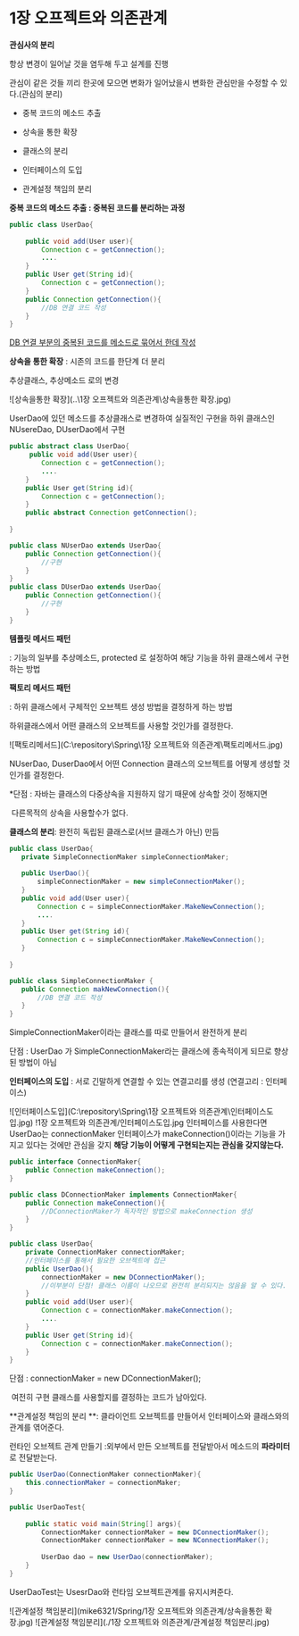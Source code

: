 # 1장 오프젝트와 의존관계

**관심사의 분리**

항상 변경이 일어날 것을 염두해 두고 설계를 진행

관심이 같은 것들 끼리 한곳에 모으면 변화가 일어났을시 변화한 관심만을 수정할 수 있다.(관심의 분리)



* 중복 코드의 메소드 추출 

* 상속을 통한 확장

* 클래스의 분리

* 인터페이스의 도입

* 관계설정 책임의 분리



**중복 코드의 메소드 추출 : 중복된 코드를 분리하는 과정**

```java
public class UserDao{
    
    public void add(User user){
        Connection c = getConnection();
        ....
    }
    public User get(String id){
        Connection c = getConnection();
    }
    public Connection getConnection(){
        //DB 연결 코드 작성
    }
}
```

<u>DB 연결 부분의 중복된 코드를 메소드로 묶어서 한데 작성</u>



**상속을 통한 확장** : 시존의 코드를 한단계 더 분리

추상클래스, 추상메소드 로의 변경



![상속을통한 확장](..\1장 오프젝트와 의존관계\상속을통한 확장.jpg)

UserDao에 있던 메소드를 추상클래스로 변경하여 실질적인 구현을 하위 클래스인 NUsereDao, DUserDao에서 구현



```java
public abstract class UserDao{
     public void add(User user){
        Connection c = getConnection();
        ....
    }
    public User get(String id){
        Connection c = getConnection();
    }
    public abstract Connection getConnection();
    
}

public class NUserDao extends UserDao{
    public Connection getConnection(){
        //구현
    }
}
public class DUserDao extends UserDao{
    public Connection getConnection(){
        //구현
    }
}
```

**템플릿 메서드 패턴**

: 기능의 일부를 추상메소드, protected 로 설정하여 해당 기능을 하위 클래스에서 구현하는 방법

**팩토리 메서드 패턴**

: 하위 클래스에서 구체적인 오브젝트 생성 방법을 결정하게 하는 방법

하위클래스에서 어떤 클래스의 오브젝트를 사용할 것인가를 결정한다.

![팩토리메서드](C:\repository\Spring\1장 오프젝트와 의존관계\팩토리메서드.jpg)

NUserDao, DuserDao에서 어떤 Connection 클래스의 오브젝트를 어떻게 생성할 것인가를 결정한다.

*단점 : 자바는 클래스의 다중상속을 지원하지 않기 때문에 상속할 것이 정해지면 

​			다른목적의 상속을 사용할수가 없다.



**클래스의 분리**: 완전히 독립된 클래스로(서브 클래스가 아닌) 만듬

 ```java
public class UserDao{
    private SimpleConnectionMaker simpleConnectionMaker;
    
    public UserDao(){
        simpleConnectionMaker = new simpleConnectionMaker();
    }
    public void add(User user){
        Connection c = simpleConnectionMaker.MakeNewConnection();
        ....
    }
    public User get(String id){
        Connection c = simpleConnectionMaker.MakeNewConnection();
    }
    
}

public class SimpleConnectionMaker {
    public Connection makNewConnection(){
        //DB 연결 코드 작성
    }
}
 ```

SimpleConnectionMaker이라는 클래스를 따로 만들어서 완전하게 분리

단점 :  UserDao 가 SimpleConnectionMaker라는 클래스에 종속적이게 되므로 향상된 방법이 아님



**인터페이스의 도입** : 서로 긴말하게 연결할 수 있는 연결고리를 생성 (연결고리 : 인터페이스)



![인터페이스도입](C:\repository\Spring\1장 오프젝트와 의존관계\인터페이스도입.jpg)
!1장 오프젝트와 의존관계/인터페이스도입.jpg
인터페이스를 사용한다면 UserDao는 connectionMaker 인터페이스가 makeConnection()이라는 기능을 가지고 있다는 것에만 관심을 갖지 **해당 기능이 어떻게 구현되는지는 관심을 갖지않는다.**



```java
public interface ConnectionMaker{
    public Connection makeConnection();
}

public class DConnectionMaker implements ConnectionMaker{
    public Connection makeConnection(){
        //DConnectionMaker가 독자적인 방법으로 makeConnection 생성
    }
}

public class UserDao{
    private ConnectionMaker connectionMaker;
    //인터페이스를 통해서 필요한 오브젝트에 접근
    public UserDao(){
        connectionMaker = new DConnectionMaker();
        //이부분이 단점! 클래스 이름이 나오므로 완전히 분리되지는 않음을 알 수 있다.
    }
    public void add(User user){
        Connection c = connectionMaker.makeConnection();
        ....
    }
    public User get(String id){
        Connection c = connectionMaker.makeConnection();
    }
}
```

단점 : connectionMaker = new DConnectionMaker(); 

​			여전히 구현 클래스를 사용할지를 결정하는 코드가 남아있다.



**관계설정 책임의 분리 **: 클라이언트 오브젝트를 만들어서 인터페이스와 클래스와의 관계를 엮어준다.



런타인 오브젝트 관계 만들기 :외부에서 만든 오브젝트를 전달받아서 메소드의 **파라미터**로 전달받는다.



```java
public UserDao(ConnectionMaker connectionMaker){
    this.connectionMaker = connectionMaker;
}

public UserDaoTest{
    
    public static void main(String[] args){
        ConnectionMaker connectionMaker = new DConnectionMaker();
        ConnectionMaker connectionMaker = new NConnectionMaker();
        
        UserDao dao = new UserDao(connectionMaker);
    }
}
```

UserDaoTest는 UsesrDao와 런타임 오브젝트관계를 유지시켜준다.

![관계설정 책임분리](mike6321/Spring/1장 오프젝트와 의존관계/상속을통한 확장.jpg)
![관계설정 책임분리](./1장 오프젝트와 의존관계/관계설정 책임분리.jpg)
